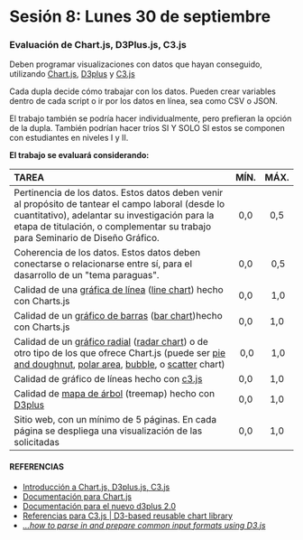 # Sesión 8: Lunes 30 de septiembre

### Evaluación de Chart.js, D3Plus.js, C3.js

Deben programar visualizaciones con datos que hayan conseguido, utilizando [Chart.js](https://www.chartjs.org/), [D3plus](https://d3plus.org/) y [C3.js](https://c3js.org/)

Cada dupla decide cómo trabajar con los datos. Pueden crear variables dentro de cada script o ir por los datos en línea, sea como CSV o JSON.

El trabajo también se podría hacer individualmente, pero prefieran la opción de la dupla. También podrían hacer tríos SI Y SOLO SI estos se componen con estudiantes en niveles I y II.

**El trabajo se evaluará considerando:**

| TAREA          | MÍN. | MÁX. |
|:---------------|:----:|:----:|
| Pertinencia de los datos. Estos datos deben venir al propósito de tantear el campo laboral (desde lo cuantitativo), adelantar su investigación para la etapa de titulación, o complementar su trabajo para Seminario de Diseño Gráfico. | 0,0 | 0,5 |
| Coherencia de los datos. Estos datos deben conectarse o relacionarse entre sí, para el dasarrollo de un "tema paraguas". | 0,0 | 0,5 |
| Calidad de una [gráfica de línea](https://datavizcatalogue.com/ES/metodos/grafica_de_linea.html) ([line chart](https://www.chartjs.org/docs/latest/charts/line.html)) hecho con Charts.js | 0,0 | 1,0 |
| Calidad de un [gráfico de barras](https://datavizcatalogue.com/ES/metodos/graficos_de_barras.html) ([bar chart](https://www.chartjs.org/docs/latest/charts/bar.html))hecho con Charts.js | 0,0 | 1,0 |
| Calidad de un [gráfico radial](https://datavizcatalogue.com/ES/metodos/grafico_radial.html) ([radar chart](https://www.chartjs.org/docs/latest/charts/radar.html)) o de otro tipo de los que ofrece Chart.js (puede ser [pie and doughnut](https://www.chartjs.org/docs/latest/charts/doughnut.html), [polar area](https://www.chartjs.org/docs/latest/charts/polar.html), [bubble](https://www.chartjs.org/docs/latest/charts/bubble.html), o [scatter](https://www.chartjs.org/docs/latest/charts/scatter.html) chart) | 0,0 | 1,0 |
| Calidad de gráfico de líneas hecho con [c3.js](https://c3js.org/gettingstarted.html) | 0,0 | 1,0 |
| Calidad de [mapa de árbol](https://datavizcatalogue.com/ES/metodos/mapa_de_arbol.html) (treemap) hecho con [D3plus](https://d3plus.org/examples/d3plus-hierarchy/getting-started/) | 0,0 | 1,0 |
| Sitio web, con un mínimo de 5 páginas. En cada página se despliega una visualización de las solicitadas | 0,0 | 1,0 |


#### REFERENCIAS

- [Introducción a Chart.js, D3plus.js, C3.js](https://github.com/profesorfaco/grafica_computacional/tree/gh-pages/sesion-06)
- [Documentación para Chart.js](https://www.chartjs.org/docs/latest/)
- [Documentación para el nuevo d3plus 2.0](https://d3plus.org/docs/)
- [Referencias para C3.js | D3-based reusable chart library](https://c3js.org/reference.html)
- [*…how to parse in and prepare common input formats using D3.js*](http://learnjsdata.com/read_data.html)

